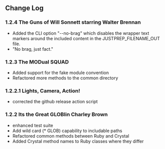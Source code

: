 ## Change Log

### 1.2.4 The Guns of Will Sonnett starring Walter Brennan
  * Added the CLI option "--no-brag" which disables the wrapper text markers around the included content in the JUSTPREP_FILENAME_OUT file.
  * "No brag, just fact."

### 1.2.3 The MODual SQUAD
   * Added support for the fake module convention
   * Refactored more methods to the common directory

### 1.2.2.1 Lights, Camera, Action!
   * corrected the github release action script
   
### 1.2.2 Its the Great GLOBlin Charley Brown
   * enhanced test suite
   * Add wild card (* GLOB) capability to includable paths
   * Refactored common methods between Ruby and Crystal
   * Added Crystal method names to Ruby classes where they differ
